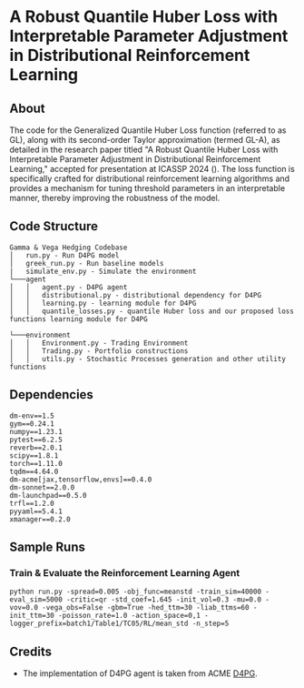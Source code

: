 # A Robust Quantile Huber Loss with Interpretable Parameter Adjustment in Distributional Reinforcement Learning 

## About

The code for the Generalized Quantile Huber Loss function (referred to as GL), along with its second-order Taylor approximation (termed GL-A), as detailed in the research paper titled "A Robust Quantile Huber Loss with Interpretable Parameter Adjustment in Distributional Reinforcement Learning," accepted for presentation at ICASSP 2024 (). The loss function is specifically crafted for distributional reinforcement learning algorithms and provides a mechanism for tuning threshold parameters in an interpretable manner, thereby improving the robustness of the model.

## Code Structure
```
Gamma & Vega Hedging Codebase
│   run.py - Run D4PG model
│   greek_run.py - Run baseline models
|   simulate_env.py - Simulate the environment
└───agent
│   │   agent.py - D4PG agent
│   │   distributional.py - distributional dependency for D4PG
│   │   learning.py - learning module for D4PG
│   │   quantile_losses.py - quantile Huber loss and our proposed loss functions learning module for D4PG

└───environment
│   │   Environment.py - Trading Environment
│   │   Trading.py - Portfolio constructions
│   │   utils.py - Stochastic Processes generation and other utility functions
```

## Dependencies
```
dm-env==1.5
gym==0.24.1
numpy==1.23.1
pytest==6.2.5
reverb==2.0.1
scipy==1.8.1
torch==1.11.0
tqdm==4.64.0
dm-acme[jax,tensorflow,envs]==0.4.0
dm-sonnet==2.0.0
dm-launchpad==0.5.0
trfl==1.2.0
pyyaml==5.4.1
xmanager==0.2.0
```

## Sample Runs
### Train & Evaluate the Reinforcement Learning Agent
```console
python run.py -spread=0.005 -obj_func=meanstd -train_sim=40000 -eval_sim=5000 -critic=qr -std_coef=1.645 -init_vol=0.3 -mu=0.0 -vov=0.0 -vega_obs=False -gbm=True -hed_ttm=30 -liab_ttms=60 -init_ttm=30 -poisson_rate=1.0 -action_space=0,1 -logger_prefix=batch1/Table1/TC05/RL/mean_std -n_step=5
```

## Credits

* The implementation of D4PG agent is taken from ACME [D4PG](https://github.com/deepmind/acme/tree/master/acme/agents/tf/d4pg).

